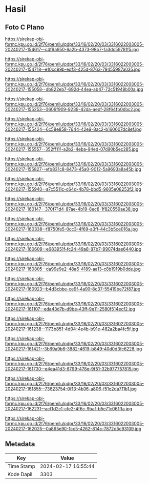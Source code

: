 # Hasil

## Foto C Plano

https://sirekap-obj-formc.kpu.go.id/2f76/pemilu/pdpr/33/16/02/20/03/3316022003005-20240217-154617--c4f9a950-6a2b-4373-98b7-1a3dc59781f5.jpg

https://sirekap-obj-formc.kpu.go.id/2f76/pemilu/pdpr/33/16/02/20/03/3316022003005-20240217-154718--e10cc99b-edf3-425d-8763-79455987a035.jpg

https://sirekap-obj-formc.kpu.go.id/2f76/pemilu/pdpr/33/16/02/20/03/3316022003005-20240217-155058--db822eb7-692d-44ea-ab47-72c51949b00a.jpg

https://sirekap-obj-formc.kpu.go.id/2f76/pemilu/pdpr/33/16/02/20/03/3316022003005-20240217-155253--0609f909-9239-42da-aedf-28f64fb0dbc2.jpg

https://sirekap-obj-formc.kpu.go.id/2f76/pemilu/pdpr/33/16/02/20/03/3316022003005-20240217-155424--6c58e858-7644-42e9-8ac2-b160607dc8ef.jpg

https://sirekap-obj-formc.kpu.go.id/2f76/pemilu/pdpr/33/16/02/20/03/3316022003005-20240217-155557--352ff111-a2b2-4eba-94ed-07d90b5ec285.jpg

https://sirekap-obj-formc.kpu.go.id/2f76/pemilu/pdpr/33/16/02/20/03/3316022003005-20240217-155827--efb831c8-8473-45a0-9012-5a9693a8a45b.jpg

https://sirekap-obj-formc.kpu.go.id/2f76/pemilu/pdpr/33/16/02/20/03/3316022003005-20240217-155940--a7c5511c-c64d-4b78-bbd5-9605e08253f2.jpg

https://sirekap-obj-formc.kpu.go.id/2f76/pemilu/pdpr/33/16/02/20/03/3316022003005-20240217-160147--370f71d4-87ae-4b19-8ec8-1f820559ae38.jpg

https://sirekap-obj-formc.kpu.go.id/2f76/pemilu/pdpr/33/16/02/20/03/3316022003005-20240217-160338--f8750fe5-0cc3-4f69-a3ff-44c3b5ce016a.jpg

https://sirekap-obj-formc.kpu.go.id/2f76/pemilu/pdpr/33/16/02/20/03/3316022003005-20240217-160609--e683951f-fc24-49a8-87b7-99074dae6440.jpg

https://sirekap-obj-formc.kpu.go.id/2f76/pemilu/pdpr/33/16/02/20/03/3316022003005-20240217-160805--da99e9e2-48a6-4189-aa13-c8b1919b0dde.jpg

https://sirekap-obj-formc.kpu.go.id/2f76/pemilu/pdpr/33/16/02/20/03/3316022003005-20240217-160923--b4d3cbbe-ce9f-4a90-8c37-55419be72f87.jpg

https://sirekap-obj-formc.kpu.go.id/2f76/pemilu/pdpr/33/16/02/20/03/3316022003005-20240217-161107--eda43d7b-d9be-43ff-9e11-2580f514ecf2.jpg

https://sirekap-obj-formc.kpu.go.id/2f76/pemilu/pdpr/33/16/02/20/03/3316022003005-20240217-161238--1173b851-4d04-4e4b-b91e-482a2ba4fc5f.jpg

https://sirekap-obj-formc.kpu.go.id/2f76/pemilu/pdpr/33/16/02/20/03/3316022003005-20240217-161421--3b69a9b6-3882-4619-b849-40d0d3fc6228.jpg

https://sirekap-obj-formc.kpu.go.id/2f76/pemilu/pdpr/33/16/02/20/03/3316022003005-20240217-161730--e4ea41d3-6799-478e-9f51-32b977757815.jpg

https://sirekap-obj-formc.kpu.go.id/2f76/pemilu/pdpr/33/16/02/20/03/3316022003005-20240217-161855--73623754-0f13-4b06-a806-f51e2da711b1.jpg

https://sirekap-obj-formc.kpu.go.id/2f76/pemilu/pdpr/33/16/02/20/03/3316022003005-20240217-162231--acf1d2c1-cfe2-4f6c-9baf-b5e71c061ffa.jpg

https://sirekap-obj-formc.kpu.go.id/2f76/pemilu/pdpr/33/16/02/20/03/3316022003005-20240217-162025--0a895e90-1cc5-4262-814c-7872d5c93109.jpg


## Metadata

| Key        | Value               |
| ---------- | ------------------- |
| Time Stamp | 2024-02-17 16:55:44 |
| Kode Dapil | 3303                |



